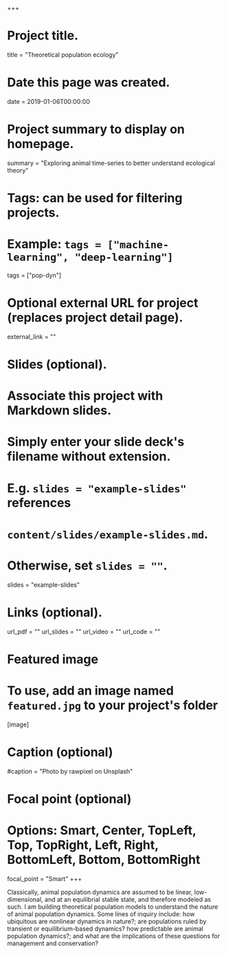 +++
# Project title.
title = "Theoretical population ecology"

# Date this page was created.
date = 2019-01-06T00:00:00

# Project summary to display on homepage.
summary = "Exploring animal time-series to better understand ecological theory"

# Tags: can be used for filtering projects.
# Example: `tags = ["machine-learning", "deep-learning"]`
tags = ["pop-dyn"]

# Optional external URL for project (replaces project detail page).
external_link = ""

# Slides (optional).
#   Associate this project with Markdown slides.
#   Simply enter your slide deck's filename without extension.
#   E.g. `slides = "example-slides"` references
#   `content/slides/example-slides.md`.
#   Otherwise, set `slides = ""`.
slides = "example-slides"

# Links (optional).
url_pdf = ""
url_slides = ""
url_video = ""
url_code = ""


# Featured image
# To use, add an image named `featured.jpg` to your project's folder
[image]
  # Caption (optional)
  #caption = "Photo by rawpixel on Unsplash"

  # Focal point (optional)
  # Options: Smart, Center, TopLeft, Top, TopRight, Left, Right, BottomLeft, Bottom, BottomRight
  focal_point = "Smart"
+++

Classically, animal population dynamics are assumed to be linear, low-dimensional, and at an equilibrial stable state, and therefore modeled as such. I am building theoretical population models to understand the nature of animal population dynamics. Some lines of inquiry include: how ubiquitous are nonlinear dynamics in nature?; are populations ruled by transient or equilibrium-based dynamics? how predictable are animal population dynamics?; and what are the implications of these questions for management and conservation?


